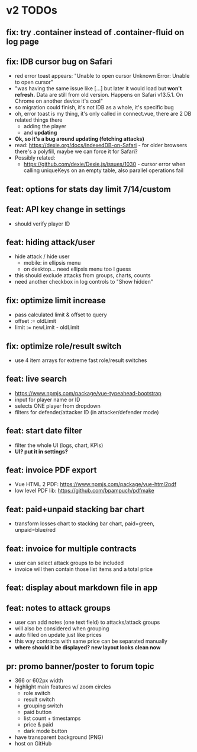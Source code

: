 # v2 TODOs


## fix: try .container instead of .container-fluid on log page


## fix: IDB cursor bug on Safari

- red error toast appears: "Unable to open cursor Unknown Error: Unable to open cursor"
- "was having the same issue like [...] but later it would load but **won't refresh.** Data are still from old version. Happens on Safari v13.5.1. On Chrome on another device it's cool"
- so migration could finish, it's not IDB as a whole, it's specific bug
- oh, error toast is my thing, it's only called in connect.vue, there are 2 DB related things there
	- adding the player
	- and **updating**
- **Ok, so it's a bug around updating (fetching attacks)**
- read: https://dexie.org/docs/IndexedDB-on-Safari - for older browsers there's a polyfill, maybe we can force it for Safari?
- Possibly related:
	- https://github.com/dexie/Dexie.js/issues/1030 - cursor error when calling uniqueKeys on an empty table, also parallel operations fail


## feat: options for stats day limit 7/14/custom


## feat: API key change in settings

- should verify player ID


## feat: hiding attack/user

- hide attack / hide user
	- mobile: in ellipsis menu
	- on desktop... need ellipsis menu too I guess
- this should exclude attacks from groups, charts, counts
- need another checkbox in log controls to "Show hidden"


## fix: optimize limit increase

- pass calculated limit & offset to query
- offset := oldLimit
- limit := newLimit - oldLimit


## fix: optimize role/result switch

- use 4 item arrays for extreme fast role/result switches


## feat: live search

- https://www.npmjs.com/package/vue-typeahead-bootstrap
- input for player name or ID
- selects ONE player from dropdown
- filters for defender/attacker ID (in attacker/defender mode)


## feat: start date filter

- filter the whole UI (logs, chart, KPIs)
- **UI? put it in settings?**


## feat: invoice PDF export

- Vue HTML 2 PDF: https://www.npmjs.com/package/vue-html2pdf
- low level PDF lib: https://github.com/bpampuch/pdfmake


## feat: paid+unpaid stacking bar chart

- transform losses chart to stacking bar chart, paid=green, unpaid=blue/red


## feat: invoice for multiple contracts

- user can select attack groups to be included
- invoice will then contain those list items and a total price


## feat: display about markdown file in app


## feat: notes to attack groups

- user can add notes (one text field) to attacks/attack groups
- will also be considered when grouping
- auto filled on update just like prices
- this way contracts with same price can be separated manually
- **where should it be displayed? new layout looks clean now**


## pr: promo banner/poster to forum topic

- 366 or 602px width
- highlight main features w/ zoom circles
	- role switch
	- result switch
	- grouping switch
	- paid button
	- list count + timestamps
	- price & paid
	- dark mode button
- have transparent background (PNG)
- host on GitHub
